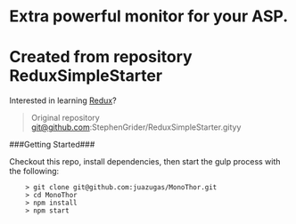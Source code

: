 # Extra powerful monitor for your ASP.


# Created from repository ReduxSimpleStarter

Interested in learning [Redux](https://www.udemy.com/react-redux/)?
  > Original repository git@github.com:StephenGrider/ReduxSimpleStarter.gityy

###Getting Started###

Checkout this repo, install dependencies, then start the gulp process with the following:

```
	> git clone git@github.com:juazugas/MonoThor.git
	> cd MonoThor
	> npm install
	> npm start
```

